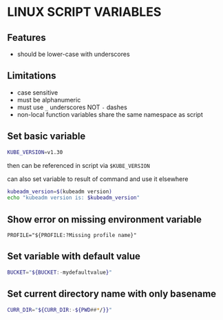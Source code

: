 # LINUX SCRIPT VARIABLES

## Features
- should be lower-case with underscores

## Limitations
- case sensitive
- must be alphanumeric
- must use `_` underscores NOT `-` dashes
- non-local function variables share the same namespace as script

## Set basic variable

```bash
KUBE_VERSION=v1.30
```

then can be referenced in script via `$KUBE_VERSION`

can also set variable to result of command and use it elsewhere
```bash
kubeadm_version=$(kubeadm version)
echo "kubeadm version is: $kubeadm_version"
```

## Show error on missing environment variable
`PROFILE="${PROFILE:?Missing profile name}"`

## Set variable with default value

```bash
BUCKET="${BUCKET:-mydefaultvalue}"
```

## Set current directory name with only basename

```bash
CURR_DIR="${CURR_DIR:-${PWD##*/}}"
```
